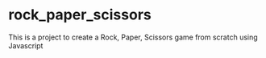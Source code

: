 # rock_paper_scissors

This is a project to create a Rock, Paper, Scissors game from scratch using Javascript
